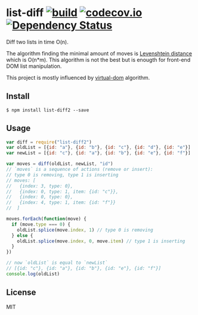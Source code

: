 # list-diff [![build](https://circleci.com/gh/livoras/list-diff/tree/master.png?style=shield)](https://circleci.com/gh/livoras/list-diff) [![codecov.io](https://codecov.io/github/livoras/list-diff/coverage.svg?branch=master)](https://codecov.io/github/livoras/list-diff?branch=master) [![Dependency Status](https://david-dm.org/livoras/list-diff.svg)](https://david-dm.org/livoras/list-diff)

Diff two lists in time O(n). 

The algorithm finding the minimal amount of moves is [Levenshtein distance](https://en.wikipedia.org/wiki/Levenshtein_distance) which is O(n*m). This algorithm is not the best but is enougth for front-end DOM list manipulation. 

This project is mostly influenced by [virtual-dom](https://github.com/Matt-Esch/virtual-dom/blob/master/vtree/diff.js) algorithm.

## Install

    $ npm install list-diff2 --save

## Usage

```javascript
var diff = require("list-diff2")
var oldList = [{id: "a"}, {id: "b"}, {id: "c"}, {id: "d"}, {id: "e"}]
var newList = [{id: "c"}, {id: "a"}, {id: "b"}, {id: "e"}, {id: "f"}]

var moves = diff(oldList, newList, "id")
// `moves` is a sequence of actions (remove or insert): 
// type 0 is removing, type 1 is inserting
// moves: [
//   {index: 3, type: 0},
//   {index: 0, type: 1, item: {id: "c"}}, 
//   {index: 0, type: 0}, 
//   {index: 4, type: 1, item: {id: "f"}}
//  ]

moves.forEach(function(move) {
  if (move.type === 0) {
    oldList.splice(move.index, 1) // type 0 is removing
  } else {
    oldList.splice(move.index, 0, move.item) // type 1 is inserting
  }
})

// now `oldList` is equal to `newList`
// [{id: "c"}, {id: "a"}, {id: "b"}, {id: "e"}, {id: "f"}]
console.log(oldList) 
```

## License 
MIT



